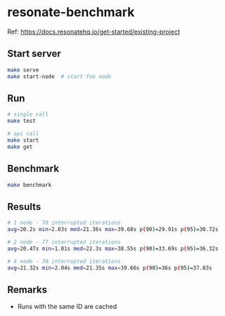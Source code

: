# resonate-benchmark

Ref: <https://docs.resonatehq.io/get-started/existing-project>

## Start server

```bash
make serve
make start-node  # start foo node
```

## Run

```bash
# single call
make test

# api call
make start
make get
```

## Benchmark

```bash
make benchmark
```


## Results

```bash
# 1 node - 70 interrupted iterations
avg=20.2s min=2.03s med=21.36s max=39.68s p(90)=29.91s p(95)=30.72s

# 2 node - 77 interrupted iterations
avg=20.47s min=1.01s med=22.3s max=38.55s p(90)=33.69s p(95)=36.32s

# 4 node - 70 interrupted iterations
avg=21.32s min=2.04s med=21.35s max=39.66s p(90)=36s p(95)=37.83s
```

## Remarks

- Runs with the same ID are cached
